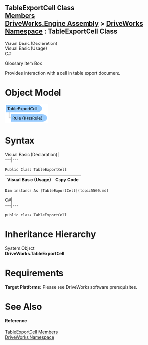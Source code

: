 TableExportCell Class   
[Members](topic5561.md)   
[DriveWorks.Engine Assembly](topic2156.md) > [DriveWorks Namespace](topic2159.md) : TableExportCell Class  
---  
  
Visual Basic (Declaration)    
Visual Basic (Usage)    
C# 

Glossary Item Box

Provides interaction with a cell in table export document. 

# Object Model

![](dotnetdiagramimages/image278.png)

# Syntax

Visual Basic (Declaration)|   
---|---  
      
    
    Public Class TableExportCell   
  
Visual Basic (Usage)| Copy Code  
---|---  
      
    
    Dim instance As [TableExportCell](topic5560.md)  
  
C#|   
---|---  
      
    
    public class TableExportCell   
  
# Inheritance Hierarchy

System.Object  
**DriveWorks.TableExportCell**  


# Requirements

**Target Platforms:** Please see DriveWorks software prerequisites.

# See Also

#### Reference

[TableExportCell Members](topic5561.md)   
[DriveWorks Namespace](topic2159.md)


